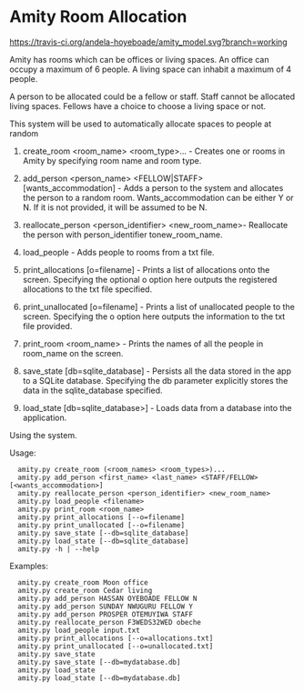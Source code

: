 # Amity Room Allocation

https://travis-ci.org/andela-hoyeboade/amity_model.svg?branch=working

Amity has rooms which can be offices or living spaces. An office can occupy a maximum of 6 people. A living space can inhabit a maximum of 4 people.

A person to be allocated could be a fellow or staff. Staff cannot be allocated living spaces. Fellows have a choice to choose a living space or not.

This system will be used to automatically allocate spaces to people at random

1. create_room <room_name> <room_type>...​ - Creates one or rooms in Amity by specifying room name and room type. 

2. add_person <person_name> <FELLOW|STAFF> [wants_accommodation]​ - Adds a person to the system and allocates the person to a random room. Wants_accommodation​ can be either ​Y​ or ​N​. If it is not provided, it will be assumed to be ​N​.

3. reallocate_person <person_identifier> <new_room_name>​ - Reallocate the person with ​person_identifier​ to ​new_room_name​.

4. load_people​ - Adds people to rooms from a txt file. 

5. print_allocations [­o=filename]​ - Prints a list of allocations onto the screen. Specifying the optional ​­o​ option here outputs the registered allocations to the txt file specified. 

6. print_unallocated [­o=filename]​ - Prints a list of unallocated people to the screen. Specifying the ​­o​ option here outputs the information to the txt file provided.

7. print_room <room_name>​ - Prints the names of all the people in ​room_name​ on the screen.

8. save_state [­­db=sqlite_database]​ - Persists all the data stored in the app to a SQLite database. Specifying the ​­­db​ parameter explicitly stores the data in the sqlite_database​ specified.

9. load_state [db=sqlite_database>] - Loads data from a database into the application.

Using the system.

Usage:
```
  amity.py create_room (<room_names> <room_types>)...
  amity.py add_person <first_name> <last_name> <STAFF/FELLOW> [<wants_accommodation>]
  amity.py reallocate_person <person_identifier> <new_room_name>
  amity.py load_people <filename>
  amity.py print_room <room_name>
  amity.py print_allocations [--o=filename]
  amity.py print_unallocated [--o=filename]
  amity.py save_state [--db=sqlite_database]
  amity.py load_state [--db=sqlite_database]
  amity.py -h | --help
```
Examples:
```
  amity.py create_room Moon office
  amity.py create_room Cedar living
  amity.py add_person HASSAN OYEBOADE FELLOW N
  amity.py add_person SUNDAY NWUGURU FELLOW Y
  amity.py add_person PROSPER OTEMUYIWA STAFF
  amity.py reallocate_person F3WEDS32WED obeche
  amity.py load_people input.txt
  amity.py print_allocations [--o=allocations.txt]
  amity.py print_unallocated [--o=unallocated.txt]
  amity.py save_state
  amity.py save_state [--db=mydatabase.db]
  amity.py load_state
  amity.py load_state [--db=mydatabase.db]

  
```